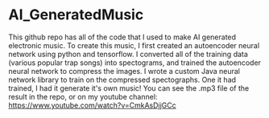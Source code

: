 # AI_GeneratedMusic
This github repo has all of the code that I used to make AI generated electronic music.  To create this music, I first created an autoencoder neural network using python and tensorflow.  I converted all of the training data (various popular trap songs) into spectograms, and trained the autoencoder neural network to compress the images.  I wrote a custom Java neural network library to train on the compressed spectographs.  One it had trained, I had it generate it's own music!  You can see the .mp3 file of the result in the repo, or on my youtube channel: 
https://www.youtube.com/watch?v=CmkAsDjjGCc
